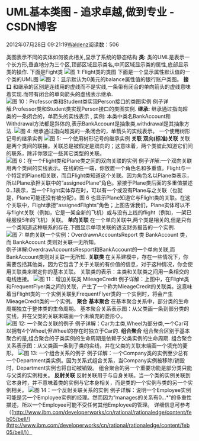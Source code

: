 
# UML基本类图 - 追求卓越,做到专业 - CSDN博客


2012年07月28日 09:21:19[Waldenz](https://me.csdn.net/enter89)阅读数：506


类图表示不同的实体如何彼此相关,显示了系统的静态结构
**类:**
类的UML是表示一个长方形,垂直地分为三个区,顶部区域显示类名,中间区域显示类的属性,底部显示类的操作.
下面是Fight类
![图 1: Flight类的类图](http://www.ibm.com/developerworks/cn/rational/rationaledge/content/feb05/bell/bell_fig1.jpg)
下面是一个显示属性默认值的一个类的UML图
![图 2：显示默认为0美元的balance属性值的银行账户类图。](http://www.ibm.com/developerworks/cn/rational/rationaledge/content/feb05/bell/bell_fig2.jpg)
**接口**
和继承的区别是连线用的虚线而不是实线,一条带有闭合的单向箭头的虚线意味着实现.而带有闭合的单向箭头的虚线表示继承.
![图 10：Professor类和Student类实现Person接口的类图实例](http://www.ibm.com/developerworks/cn/rational/rationaledge/content/feb05/bell/bell_fig10.gif)
例子详解:Professor类和Student类实现Person接口的类图实例.
**继承:**
继承通过指向超类的一条闭合的，单箭头的实线表示 , 实例:
本类中类名BankAccount和Withdrawal方法都是斜体的,表示BankAccount是抽象类,withdrawal是其抽象方法.
![图 4: 继承通过指向超类的一条闭合的，单箭头的实线表示。](http://www.ibm.com/developerworks/cn/rational/rationaledge/content/feb05/bell/bell_fig4.jpg)
一个使用树形记号的继承实例
![图 5: 一个使用树形记号的继承实例](http://www.ibm.com/developerworks/cn/rational/rationaledge/content/feb05/bell/bell_fig5.jpg)
**关联**
**双向(标准)关联**
关联是两个类间的联接。关联总是被假定是双向的；这意味着，两个类彼此知道它们间的联系，除非你限定一些其它类型的关联。
![图 6：在一个Flight类和Plane类之间的双向关联的实例](http://www.ibm.com/developerworks/cn/rational/rationaledge/content/feb05/bell/bell_fig6.jpg)
例子详解:一个双向关联用两个类间的实线表示。在线的任一端，你放置一个角色名和多重值。Flight与一个特定的Plane相关联，而且Flight类知道这个关联。因为角色名以Plane类表示，所以Plane承担关联中的“assignedPlane”角色。紧接于Plane类后面的多重值描述0...1表示，当一个Flight实体存在时，可以有一个或没有Plane与之关联（也就是，Plane可能还没有被分配）。图
 6 也显示Plane知道它与Flight类的关联。在这个关联中，Flight承担“assignedFlights”角色；上图告诉我们，Plane实体可以不与flight关联（例如，它是一架全新的飞机）或与没有上线的flight（例如，一架已经服役5年的飞机）关联。
**单向关联**
在一个单向关联中,两个类是相关的,但是只有一个类知道这种联系的存在,下图显示单项关联的透支财务报告的一个实例.
![图 7: 单向关联一个实例：OverdrawnAccountsReport 类 BankAccount 类，而 BankAccount 类则对关联一无所知。](http://www.ibm.com/developerworks/cn/rational/rationaledge/content/feb05/bell/bell_fig7.jpg)
例子详解:OverdrawAccountsResport和BankAccount的一个单向关联,而BankAccount类则对关联一无所知.
**关联类**
在关系建模中，存在一些情况下，你需要包括其他类，因为它包含了关于关联的有价值的信息，对于这种情况，你会使用关联类来绑定你的基本关联。
关联类的表示：主类和关联类之间用一条相交的电线连接。
![图 11：增加关联类 MileageCredit](http://www.ibm.com/developerworks/cn/rational/rationaledge/content/feb05/bell/bell_fig11.jpg)
例子详解：上图中，在Flight类和FrequentFlyer类之间的关联，产生了一个称为MieageCredit的关联类。这意味着当Flight类的一个实例关联到FrequentFlyer类的一个实例时，将会产生MieageCredit类的一个实例。
**聚合**
**基本聚合**
在基本聚合关系中，部分类的生命周期独立于整体类的生命周期。
基本聚合关系表示图：从父类画一条到部分类的实线，并在父类的关联末端画一个未填充的菱形◇。
![图 12: 一个聚合关联的例子](http://www.ibm.com/developerworks/cn/rational/rationaledge/content/feb05/bell/bell_fig12.jpg)
例子详解：Car为主类,Wheel为部分类,一个Car可以拥有4个Wheel,但Wheel的存在时独立于Car的.
**组合聚合**
组合聚合区别于基本聚合的是,组合聚合的子类实例的生命周期是依赖于父类实例的生命周期.
组合聚合关系表示图：从父类画一条到子类的实线，并在父类的关联末端画一个填充的菱形。
![图 13: 一个组合关系的例子](http://www.ibm.com/developerworks/cn/rational/rationaledge/content/feb05/bell/bell_fig13.jpg)
例子详解：一个Company类的实例至少总有一个Department类实例。因为关系式组合关系，当Company实例被移除/销毁时，Department实例也将自动被销毁。
组合聚合的另一个重要功能是部分类只能与父类的实例相关。
**反射关联**
反射关联用于与自身关联。当一个类的实例关联到它本身时，并不意味着类的实例与它本身相关，而是类的一个实例与类的另一个实例相关。
![图 14：一个反射关联关系的实例](http://www.ibm.com/developerworks/cn/rational/rationaledge/content/feb05/bell/bell_fig14.gif)
例子详解：说明一个Employee实例可能是另一个Employee实例的经理。然而因为“manages的关系有0...*”的多重性描述，所以一个Employee可能不受任何其他Employee的管理。
详细信息可参考（[http://www.ibm.com/developerworks/cn/rational/rationaledge/content/feb05/bell/](http://www.ibm.com/developerworks/cn/rational/rationaledge/content/feb05/bell/)）


